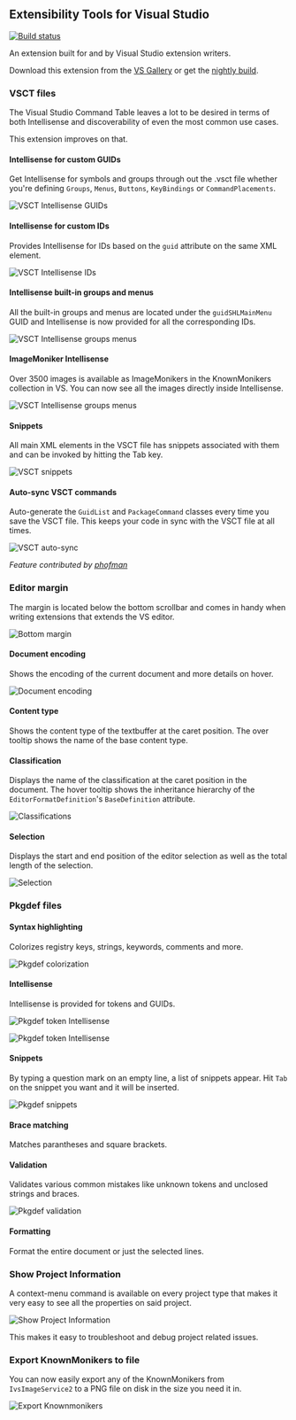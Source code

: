 
## Extensibility Tools for Visual Studio

[![Build status](https://ci.appveyor.com/api/projects/status/hv6uyc059rqbc6fj?svg=true)](https://ci.appveyor.com/project/madskristensen/extensibilitytools)

An extension built for and by Visual Studio extension writers.

Download this extension from the [VS Gallery](https://visualstudiogallery.msdn.microsoft.com/ab39a092-1343-46e2-b0f1-6a3f91155aa6)
or get the [nightly build](http://vsixgallery.com/extension/f8330d54-0469-43a7-8fc0-7f19febeb897/).

### VSCT files
The Visual Studio Command Table leaves a lot to be desired in terms of
both Intellisense and discoverability of even the most common use cases.

This extension improves on that. 

#### Intellisense for custom GUIDs
Get Intellisense for symbols and groups through out the .vsct file
whether you're defining `Groups`, `Menus`, `Buttons`, `KeyBindings` or 
`CommandPlacements`.

![VSCT Intellisense GUIDs](art/vsct-intellisense-guid.png)

#### Intellisense for custom IDs
Provides Intellisense for IDs based on the `guid` attribute on
the same XML element.

![VSCT Intellisense IDs](art/vsct-intellisense-id.png)

#### Intellisense built-in groups and menus
All the built-in groups and menus are located under the `guidSHLMainMenu`
GUID and Intellisense is now provided for all the corresponding IDs.

![VSCT Intellisense groups menus](art/vsct-intellisense-builtin.png)

#### ImageMoniker Intellisense
Over 3500 images is available as ImageMonikers in the KnownMonikers
collection in VS. You can now see all the images directly inside
Intellisense.

![VSCT Intellisense groups menus](art/image-monikers.png)

#### Snippets
All main XML elements in the VSCT file has snippets associated with
them and can be invoked by hitting the Tab key.

![VSCT snippets](art/vsct-snippets.gif)

#### Auto-sync VSCT commands
Auto-generate the `GuidList` and `PackageCommand` classes every time
you save the VSCT file. This keeps your code in sync with the VSCT file
at all times.

![VSCT auto-sync](art/vsct-autosync.png)

*Feature contributed by [phofman](https://github.com/phofman/)*

### Editor margin
The margin is located below the bottom scrollbar and comes in handy
when writing extensions that extends the VS editor.

![Bottom margin](art/margin.png)

#### Document encoding
Shows the encoding of the current document and more details on hover.

![Document encoding](art/margin-encoding.png)

#### Content type
Shows the content type of the textbuffer at the caret position. The
over tooltip shows the name of the base content type.

#### Classification
Displays the name of the classification at the caret position in the
document. The hover tooltip shows the inheritance hierarchy of the
`EditorFormatDefinition`'s `BaseDefinition` attribute.

![Classifications](art/margin-classification.png)

#### Selection
Displays the start and end position of the editor selection as
well as the total length of the selection.

![Selection](art/margin-selection.png)

### Pkgdef files

#### Syntax highlighting
Colorizes registry keys, strings, keywords, comments and more.

![Pkgdef colorization](art/pkgdef-colorization.png)

#### Intellisense
Intellisense is provided for tokens and GUIDs.

![Pkgdef token Intellisense](art/pkgdef-intellisense-tokens.png)

![Pkgdef token Intellisense](art/pkgdef-intellisense-guids.png)

#### Snippets
By typing a question mark on an empty line, a list of snippets appear.
Hit `Tab` on the snippet you want and it will be inserted.

![Pkgdef snippets](art/pkgdef-snippets.gif)

#### Brace matching
Matches parantheses and square brackets.

#### Validation
Validates various common mistakes like unknown tokens and unclosed strings and braces.

![Pkgdef validation](art/pkgdef-validation.png)

#### Formatting
Format the entire document or just the selected lines.

### Show Project Information
A context-menu command is available on every project type that
makes it very easy to see all the properties on said project.

![Show Project Information](art/show-project-information.png)

This makes it easy to troubleshoot and debug project related issues.

### Export KnownMonikers to file
You can now easily export any of the KnownMonikers from
`IvsImageService2` to a PNG file on disk in the size you
need it in.

![Export Knownmonikers](art/export-knownmonikers.png)